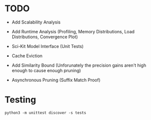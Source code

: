 # TODO
 - Add Scalability Analysis
 - Add Runtime Analysis (Profiling, Memory Distributions, Load Distributions, Convergence Plot)

 - Sci-Kit Model Interface (Unit Tests)
 - Cache Eviction

 - Add Similarity Bound (Unforunately the precision gains aren't high enough to cause enough pruning)
 - Asynchronous Pruning (Suffix Match Proof)

# Testing
`python3 -m unittest discover -s tests`
